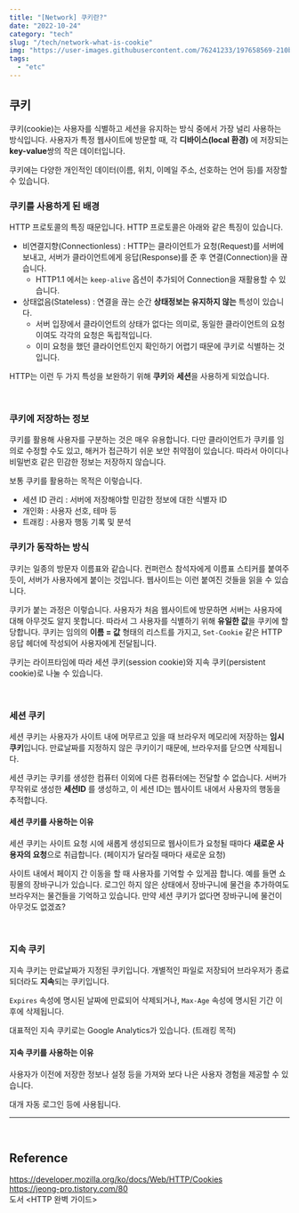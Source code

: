 ```yaml
---
title: "[Network] 쿠키란?"
date: "2022-10-24"
category: "tech"
slug: "/tech/network-what-is-cookie"
img: "https://user-images.githubusercontent.com/76241233/197658569-210b30ce-58b5-4562-b3cf-87508743e9c6.png"
tags:
  - "etc"
---
```


## 쿠키

쿠키(cookie)는 사용자를 식별하고 세션을 유지하는 방식 중에서 가장 널리 사용하는 방식입니다. 사용자가 특정 웹사이트에 방문할 때, 각 **디바이스(local 환경)** 에 저장되는 **key-value**쌍의 작은 데이터입니다. 

쿠키에는 다양한 개인적인 데이터(이름, 위치, 이메일 주소, 선호하는 언어 등)를 저장할 수 있습니다.

### 쿠키를 사용하게 된 배경

HTTP 프로토콜의 특징 때문입니다. HTTP 프로토콜은 아래와 같은 특징이 있습니다.

* 비연결지향(Connectionless) : HTTP는 클라이언트가 요청(Request)를 서버에 보내고, 서버가 클라이언트에게 응답(Response)를 준 후 연결(Connection)을 끊습니다.
  * HTTP1.1 에서는 `keep-alive` 옵션이 추가되어 Connection을 재활용할 수 있습니다.
* 상태없음(Stateless) : 연결을 끊는 순간 **상태정보는 유지하지 않는** 특성이 있습니다.
  * 서버 입장에서 클라이언트의 상태가 없다는 의미로, 동일한 클라이언트의 요청이여도 각각의 요청은 독립적입니다.
  * 이미 요청을 했던 클라이언트인지 확인하기 어렵기 때문에 쿠키로 식별하는 것입니다.

HTTP는 이런 두 가지 특성을 보완하기 위해 **쿠키**와 **세션**을 사용하게 되었습니다.

<br/>

### 쿠키에 저장하는 정보

쿠키를 활용해 사용자를 구분하는 것은 매우 유용합니다. 다만 클라이언트가 쿠키를 임의로 수정할 수도 있고, 해커가 접근하기 쉬운 보안 취약점이 있습니다. 따라서 아이디나 비밀번호 같은 민감한 정보는 저장하지 않습니다.

보통 쿠키를 활용하는 목적은 이렇습니다.

* 세션 ID 관리 : 서버에 저장해야할 민감한 정보에 대한 식별자 ID
* 개인화 : 사용자 선호, 테마 등
* 트래킹 : 사용자 행동 기록 및 분석

### 쿠키가 동작하는 방식

쿠키는 일종의 방문자 이름표와 같습니다. 컨퍼런스 참석자에게 이름표 스티커를 붙여주듯이, 서버가 사용자에게 붙이는 것입니다. 웹사이트는 이런 붙여진 것들을 읽을 수 있습니다.

쿠키가 붙는 과정은 이렇습니다. 사용자가 처음 웹사이트에 방문하면 서버는 사용자에 대해 아무것도 알지 못합니다. 따라서 그 사용자를 식별하기 위해 **유일한 값**을 쿠키에 할당합니다. 쿠키는 임의의 **이름 = 값** 형태의 리스트를 가지고, `Set-Cookie` 같은 HTTP 응답 헤더에 작성되어 사용자에게 전달됩니다.

쿠키는 라이프타임에 따라 세션 쿠키(session cookie)와 지속 쿠키(persistent cookie)로 나눌 수 있습니다.

<br/>

### 세션 쿠키

세션 쿠키는 사용자가 사이트 내에 머무르고 있을 때 브라우저 메모리에 저장하는 **임시 쿠키**입니다. 만료날짜를 지정하지 않은 쿠키이기 때문에, 브라우저를 닫으면 삭제됩니다.

세션 쿠키는 쿠키를 생성한 컴퓨터 이외에 다른 컴퓨터에는 전달할 수 없습니다. 서버가 무작위로 생성한 **세션ID** 를 생성하고, 이 세션 ID는 웹사이트 내에서 사용자의 행동을 추적합니다.

#### 세션 쿠키를 사용하는 이유

세션 쿠키는 사이트 요청 시에 새롭게 생성되므로 웹사이트가 요청될 때마다 **새로운 사용자의 요청**으로 취급합니다. (페이지가 달라질 때마다 새로운 요청)

사이트 내에서 페이지 간 이동을 할 때 사용자를 기억할 수 있게끔 합니다. 예를 들면 쇼핑몰의 장바구니가 있습니다. 로그인 하지 않은 상태에서 장바구니에 물건을 추가하여도 브라우저는 물건들을 기억하고 있습니다. 
만약 세션 쿠키가 없다면 장바구니에 물건이 아무것도 없겠죠?

<br/>

### 지속 쿠키

지속 쿠키는 만료날짜가 지정된 쿠키입니다. 개별적인 파일로 저장되어 브라우저가 종료되더라도 **지속**되는 쿠키입니다.

`Expires` 속성에 명시된 날짜에 만료되어 삭제되거나, `Max-Age` 속성에 명시된 기간 이후에 삭제됩니다.

대표적인 지속 쿠키로는 Google Analytics가 있습니다. (트래킹 목적)

#### 지속 쿠키를 사용하는 이유

사용자가 이전에 저장한 정보나 설정 등을 가져와 보다 나은 사용자 경험을 제공할 수 있습니다. 

대개 자동 로그인 등에 사용됩니다.

---
<br/>


## Reference 

https://developer.mozilla.org/ko/docs/Web/HTTP/Cookies   
https://jeong-pro.tistory.com/80   
도서 &lt;HTTP 완벽 가이드&gt;